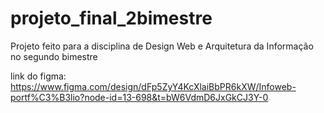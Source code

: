 # projeto_final_2bimestre
Projeto feito para a disciplina de Design Web e Arquitetura da Informação no segundo bimestre

link do figma: https://www.figma.com/design/dFp5ZyY4KcXlaiBbPR6kXW/Infoweb-portf%C3%B3lio?node-id=13-698&t=bW6VdmD6JxGkCJ3Y-0
